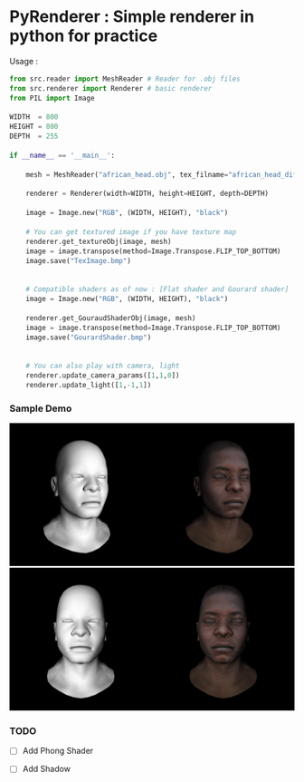 # PyRenderer : Simple renderer in python for practice

Usage : 
```py
from src.reader import MeshReader # Reader for .obj files
from src.renderer import Renderer # basic renderer
from PIL import Image

WIDTH  = 800
HEIGHT = 800
DEPTH  = 255

if __name__ == '__main__':

    mesh = MeshReader("african_head.obj", tex_filname="african_head_diffuse.tga")
    
    renderer = Renderer(width=WIDTH, height=HEIGHT, depth=DEPTH)

    image = Image.new("RGB", (WIDTH, HEIGHT), "black")

    # You can get textured image if you have texture map
    renderer.get_textureObj(image, mesh)
    image = image.transpose(method=Image.Transpose.FLIP_TOP_BOTTOM)
    image.save("TexImage.bmp")


    # Compatible shaders as of now : [Flat shader and Gourard shader]
    image = Image.new("RGB", (WIDTH, HEIGHT), "black")

    renderer.get_GouraudShaderObj(image, mesh)
    image = image.transpose(method=Image.Transpose.FLIP_TOP_BOTTOM)
    image.save("GourardShader.bmp")


    # You can also play with camera, light
    renderer.update_camera_params([1,1,0])
    renderer.update_light([1,-1,1])
```


### Sample Demo
![](https://github.com/sonaalKant/PyRenderer/blob/main/camera.gif)
![](https://github.com/sonaalKant/PyRenderer/blob/main/light.gif)

### TODO

- [ ] Add Phong Shader 
- [ ] Add Shadow  




